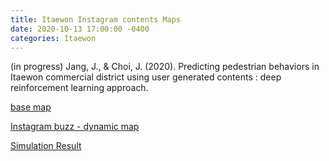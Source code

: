 ```yaml
---
title: Itaewon Instagram contents Maps
date: 2020-10-13 17:00:00 -0400
categories: Itaewon
---
```


(in progress) Jang, J., & Choi, J. (2020). Predicting pedestrian behaviors in Itaewon commercial district using user generated contents : deep reinforcement learning approach.

[base map](https://jilijiliji.github.io/ITW_baseMap_20201011.html)

[Instagram buzz - dynamic map](https://jilijiliji.github.io/ITW_timeInstagramCummulative.html)

[Simulation Result](https://jilijiliji.github.io/SimulationResult_20201012.html)
